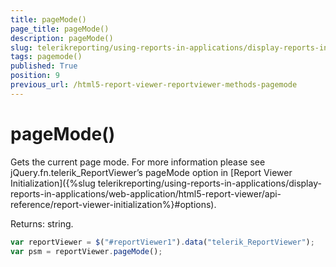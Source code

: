 ```yaml
---
title: pageMode()
page_title: pageMode() 
description: pageMode()
slug: telerikreporting/using-reports-in-applications/display-reports-in-applications/web-application/html5-report-viewer/api-reference/reportviewer/methods/pagemode()
tags: pagemode()
published: True
position: 9
previous_url: /html5-report-viewer-reportviewer-methods-pagemode
---
```


# pageMode()

Gets the current page mode. For more information please see jQuery.fn.telerik_ReportViewer’s pageMode option in [Report Viewer Initialization]({%slug telerikreporting/using-reports-in-applications/display-reports-in-applications/web-application/html5-report-viewer/api-reference/report-viewer-initialization%}#options).

Returns: string.

    
````js
var reportViewer = $("#reportViewer1").data("telerik_ReportViewer");
var psm = reportViewer.pageMode();
````

